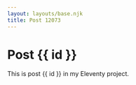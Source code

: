 ```yaml
---
layout: layouts/base.njk
title: Post 12073
---
```


# Post {{ id }}

This is post {{ id }} in my Eleventy project.
